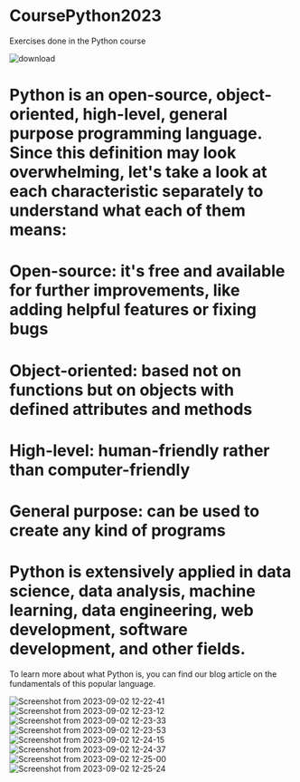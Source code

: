 # CoursePython2023

Exercises done in the Python course

![download](https://github.com/CanonVortigen/CoursePython2023/assets/77414915/dfd82e13-8887-4e0a-85df-d1831359ef41)

# Python is an open-source, object-oriented, high-level, general purpose programming language. Since this definition may look overwhelming, let's take a look at each characteristic separately to understand what each of them means:

# Open-source: it's free and available for further improvements, like adding helpful features or fixing bugs
# Object-oriented: based not on functions but on objects with defined attributes and methods
# High-level: human-friendly rather than computer-friendly
# General purpose: can be used to create any kind of programs

# Python is extensively applied in data science, data analysis, machine learning, data engineering, web development, software development, and other fields.

To learn more about what Python is, you can find our blog article on the fundamentals of this popular language.


![Screenshot from 2023-09-02 12-22-41](https://github.com/CanonVortigen/CoursePython2023/assets/77414915/952fe049-5cbe-4f27-9706-e13d50350da6)
![Screenshot from 2023-09-02 12-23-12](https://github.com/CanonVortigen/CoursePython2023/assets/77414915/7bc73ef8-8dce-4a33-ab44-81eb2f16ec8d)
![Screenshot from 2023-09-02 12-23-33](https://github.com/CanonVortigen/CoursePython2023/assets/77414915/93eba650-7670-4fe7-a78f-e7eed06d2321)
![Screenshot from 2023-09-02 12-23-53](https://github.com/CanonVortigen/CoursePython2023/assets/77414915/37e56f9d-d0bd-4d95-818c-1abd2d6786e9)
![Screenshot from 2023-09-02 12-24-15](https://github.com/CanonVortigen/CoursePython2023/assets/77414915/f86aa402-ddfe-46fa-8a12-ae35b1e3d9da)
![Screenshot from 2023-09-02 12-24-37](https://github.com/CanonVortigen/CoursePython2023/assets/77414915/a96a7a93-00cb-4a7c-9068-2ac00a46e18f)
![Screenshot from 2023-09-02 12-25-00](https://github.com/CanonVortigen/CoursePython2023/assets/77414915/f16f4376-5020-49f5-8268-570933f8689a)
![Screenshot from 2023-09-02 12-25-24](https://github.com/CanonVortigen/CoursePython2023/assets/77414915/b3e061b5-921f-4e04-b87c-7b6ba42f6d44)

